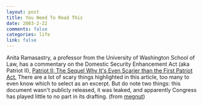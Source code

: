 ```yaml
--- 
layout: post
title: You Need To Read This
date: 2003-2-22
comments: false
categories: life
link: false
---
```

Anita Ramasastry, a professor from the University of Washington School of Law, has  a commentary on the Domestic Security Enhancement Act (aka Patriot II), <a href="http://writ.news.findlaw.com/ramasastry/20030217.html" target="_blank">Patriot II: The Sequel Why It's Even Scarier than the First Patriot Act.</a> There are a lot of scary things highlighted in this article, too many to even know which to select as an excerpt. But do note two things: this document wasn't publicly released, it was leaked, and apparently Congress has played little to no part in its drafting. (from <a href="http://www.megnut.com/" target="_blank">megnut</a>)
